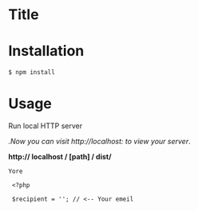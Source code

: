 # Title



# Installation

```$ npm install```


# Usage

Run local HTTP server

<em>.Now you can visit http://localhost: to view your server</em>.

**http:// localhost / [path] / dist/**

```
Yore

 <?php 

 $recipient = ''; // <-- Your emeil
```
